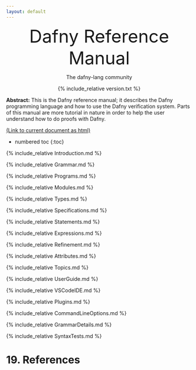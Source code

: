 ```yaml
---
layout: default
---
```

<link rel="stylesheet" href="../assets/main.css">
<link rel="icon" href="../images/dafny-favicon.png" type="image/png">
<link rel="icon" href="../images/dafny-favicon.svg" type="image/svg+xml">

<script src="https://cdn.mathjax.org/mathjax/latest/MathJax.js?config=TeX-AMS-MML_HTMLorMML" type="text/javascript"></script>

<font size="+4"><p style="text-align: center;">Dafny Reference Manual</p></font> <!-- PDFOMIT -->
<p style="text-align: center;">The dafny-lang community</p> <!-- PDFOMIT -->
<p style="text-align: center;"><script> document.write(new Date(document.lastModified)); </script></p> <!-- PDFOMIT -->
<p style="text-align: center;">
{% include_relative version.txt %} <!-- PDFOMIT -->
</p>
<!--PDF NEWPAGE-->

**Abstract:**
This is the Dafny reference manual; it describes the Dafny programming
language and how to use the Dafny verification system.
Parts of this manual are more tutorial in nature in order to help the
user understand how to do proofs with Dafny.

[(Link to current document as html)](https://dafny-lang.github.io/dafny/DafnyRef/DafnyRef)

- numbered toc
{:toc}

{% include_relative Introduction.md %}

<!--PDF NEWPAGE-->
{% include_relative Grammar.md %}

<!--PDF NEWPAGE-->
{% include_relative Programs.md %}

<!--PDF NEWPAGE-->
{% include_relative Modules.md %}

<!--PDF NEWPAGE-->
{% include_relative Types.md %}

<!--PDF NEWPAGE-->
{% include_relative Specifications.md %}

<!--PDF NEWPAGE-->
{% include_relative Statements.md %}

<!--PDF NEWPAGE-->
{% include_relative Expressions.md %}

<!--PDF NEWPAGE-->
{% include_relative Refinement.md %}

<!--PDF NEWPAGE-->
{% include_relative Attributes.md %}

<!--PDF NEWPAGE-->
{% include_relative Topics.md %}

<!--PDF NEWPAGE-->
{% include_relative UserGuide.md %}

<!--PDF NEWPAGE-->
{% include_relative VSCodeIDE.md %}

<!--PDF NEWPAGE-->
{% include_relative Plugins.md %}

<!--PDF NEWPAGE-->
{% include_relative CommandLineOptions.md %}

<!--PDF NEWPAGE-->
{% include_relative GrammarDetails.md %}


{% include_relative SyntaxTests.md %}

# 19. References
